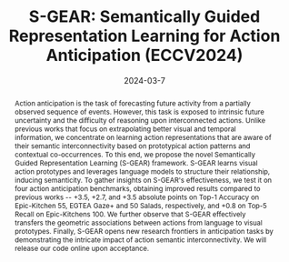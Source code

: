 ---
title: "S-GEAR: Semantically Guided Representation Learning for Action Anticipation (ECCV2024)"
authors:
- admin
- Danilo Avola
- Bardh Prenkaj
- Federico Fontana
- Luigi Cinque

date: "2024-03-7"
doi: ""


# Publication type.
# Legend: 0 = Uncategorized; 1 = Conference paper; 2 = Journal article;
# 3 = Preprint / Working Paper; 4 = Report; 5 = Book; 6 = Book section;
# 7 = Thesis; 8 = Patent
publication_types: ["1"]

# Publication name and optional abbreviated publication name.
publication: ""
publication_short: ""

abstract: Action anticipation is the task of forecasting future activity from a partially observed sequence of events. However, this task is exposed to intrinsic future uncertainty and the difficulty of reasoning upon interconnected actions. Unlike previous works that focus on extrapolating better visual and temporal information, we concentrate on learning action representations that are aware of their semantic interconnectivity based on prototypical action patterns and contextual co-occurrences. To this end, we propose the novel Semantically Guided Representation Learning (S-GEAR) framework. S-GEAR learns visual action prototypes and leverages language models to structure their relationship, inducing semanticity. To gather insights on S-GEAR's effectiveness, we test it on four action anticipation benchmarks, obtaining improved results compared to previous works -- +3.5, +2.7, and +3.5 absolute points on Top-1 Accuracy on Epic-Kitchen 55, EGTEA Gaze+ and 50 Salads, respectively, and +0.8 on Top-5 Recall on Epic-Kitchens 100. We further observe that S-GEAR effectively transfers the geometric associations between actions from language to visual prototypes. Finally, S-GEAR opens new research frontiers in anticipation tasks by demonstrating the intricate impact of action semantic interconnectivity. We will release our code online upon acceptance.


tags:
- Source Themes
featured: false

links:
# - name: Custom Link
#   url: http://example.org
url_pdf: 'cooming soon'
url_code: 'https://github.com/ADiko1997/S-GEAR/tree/main'
# url_dataset: '#'
# url_poster: '#'
# url_project: ''
# url_slides: ''
# url_source: '#'
# url_video: '#'

# Featured image
# To use, add an image named `featured.jpg/png` to your page's folder. 
# image:
#   caption: 'Image credit: [**Unsplash**](https://unsplash.com/photos/s9CC2SKySJM)'
#   focal_point: ""
#   preview_only: false

# Associated Projects (optional).
#   Associate this publication with one or more of your projects.
#   Simply enter your project's folder or file name without extension.
#   E.g. `internal-project` references `content/project/internal-project/index.md`.
#   Otherwise, set `projects: []`.
# projects:
# - internal-project

# Slides (optional).
#   Associate this publication with Markdown slides.
#   Simply enter your slide deck's filename without extension.
#   E.g. `slides: "example"` references `content/slides/example/index.md`.
#   Otherwise, set `slides: ""`.
# slides: example
---